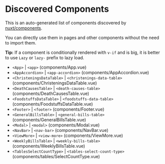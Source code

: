 # Discovered Components

This is an auto-generated list of components discovered by [nuxt/components](https://github.com/nuxt/components).

You can directly use them in pages and other components without the need to import them.

**Tip:** If a component is conditionally rendered with `v-if` and is big, it is better to use `Lazy` or `lazy-` prefix to lazy load.

- `<App>` | `<app>` (components/App.vue)
- `<AppAccordion>` | `<app-accordion>` (components/AppAccordion.vue)
- `<ChristeningsDataTable>` | `<christenings-data-table>` (components/ChristeningsDataTable.vue)
- `<DeathCausesTable>` | `<death-causes-table>` (components/DeathCausesTable.vue)
- `<FoodstuffsDataTable>` | `<foodstuffs-data-table>` (components/FoodstuffsDataTable.vue)
- `<Footer>` | `<footer>` (components/Footer.vue)
- `<GeneralBillsTable>` | `<general-bills-table>` (components/GeneralBillsTable.vue)
- `<Modal>` | `<modal>` (components/Modal.vue)
- `<NavBar>` | `<nav-bar>` (components/NavBar.vue)
- `<ViewMore>` | `<view-more>` (components/ViewMore.vue)
- `<WeeklyBillsTable>` | `<weekly-bills-table>` (components/WeeklyBillsTable.vue)
- `<TablesSelectCountType>` | `<tables-select-count-type>` (components/tables/SelectCountType.vue)
